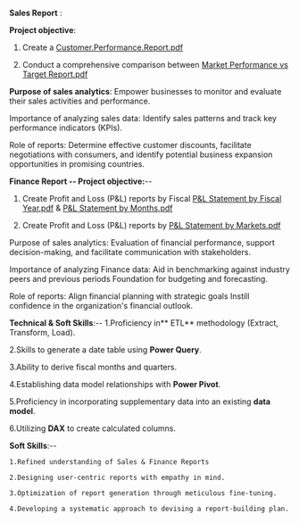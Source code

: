 **Sales Report** :

**Project objective**:

1. Create a [Customer.Performance.Report.pdf](https://github.com/Ashish890-R/Excel-Sales-Analysis/files/14715165/Customer.Performance.Report.pdf)


2. Conduct a comprehensive comparison between 
[Market Performance vs Target Report.pdf](https://github.com/Ashish890-R/Excel-Sales-Analysis/files/14714991/Market.Performance.vs.Target.Report.pdf)

**Purpose of sales analytics**: Empower businesses to monitor and evaluate their sales activities and performance.

Importance of analyzing sales data: Identify sales patterns and track key performance indicators (KPIs).

Role of reports: Determine effective customer discounts, facilitate negotiations with consumers, and identify potential business expansion opportunities in promising countries.

**Finance Report --
Project objective:**--

1. Create Profit and Loss (P&L) reports by Fiscal              [P&L Statement by Fiscal Year.pdf](https://github.com/Ashish890-R/Excel-Sales-Analysis/files/14715118/P.L.Statement.by.Fiscal.Year.pdf)
                                                           & [P&L Statement by Months.pdf](https://github.com/Ashish890-R/Excel-Sales-Analysis/files/14715138/P.L.Statement.by.Months.pdf)


2. Create Profit and Loss (P&L) reports by [P&L Statement by Markets.pdf](https://github.com/Ashish890-R/Excel-Sales-Analysis/files/14715139/P.L.Statement.by.Markets.pdf)


Purpose of sales analytics: Evaluation of financial performance, support decision-making, and facilitate communication with stakeholders.

Importance of analyzing Finance data: Aid in benchmarking against industry peers and previous periods Foundation for budgeting and forecasting.

Role of reports: Align financial planning with strategic goals Instill confidence in the organization's financial outlook.

**Technical & Soft Skills**:--
   1.Proficiency in** ETL** methodology (Extract, Transform, Load).
 
   2.Skills to generate a date table using **Power Query**.
 
   3.Ability to derive fiscal months and quarters.
 
   4.Establishing data model relationships with **Power Pivot**.
 
   5.Proficiency in incorporating supplementary data into an existing **data model**.
 
   6.Utilizing **DAX** to create calculated columns.
 
**Soft Skills**:--

    1.Refined understanding of Sales & Finance Reports
 
    2.Designing user-centric reports with empathy in mind.
 
    3.Optimization of report generation through meticulous fine-tuning.
 
    4.Developing a systematic approach to devising a report-building plan.
 
